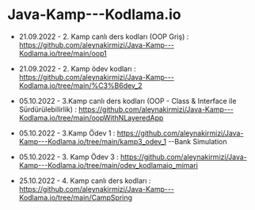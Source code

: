 # Java-Kamp---Kodlama.io
- 21.09.2022 - 2. Kamp canlı ders kodları (OOP Griş) : https://github.com/aleynakirmizi/Java-Kamp---Kodlama.io/tree/main/oop1

- 21.09.2022 - 2. Kamp ödev kodları : https://github.com/aleynakirmizi/Java-Kamp---Kodlama.io/tree/main/%C3%B6dev_2

- 05.10.2022 - 3.Kamp canlı ders kodları (OOP - Class & Interface ile Sürdürülebilirlik) : https://github.com/aleynakirmizi/Java-Kamp---Kodlama.io/tree/main/oopWithNLayeredApp
- 05.10.2022 - 3.Kamp Ödev 1 : https://github.com/aleynakirmizi/Java-Kamp---Kodlama.io/tree/main/kamp3_odev_1  --Bank Simulation
- 05.10.2022 - 3. Kamp Ödev 3 : https://github.com/aleynakirmizi/Java-Kamp---Kodlama.io/tree/main/odev_kodlamaio_mimari
- 25.10.2022 - 4. Kamp canlı ders kodları : https://github.com/aleynakirmizi/Java-Kamp---Kodlama.io/tree/main/CampSpring
